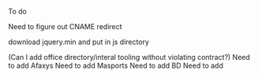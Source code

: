 To do


Need to figure out CNAME redirect


download jquery.min and put in js directory

(Can I add office directory/interal tooling without violating contract?)
Need to add Afaxys
Need to add Masports
Need to add BD
Need to add 
